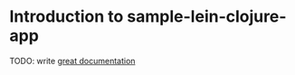 # Introduction to sample-lein-clojure-app

TODO: write [great documentation](http://jacobian.org/writing/what-to-write/)
